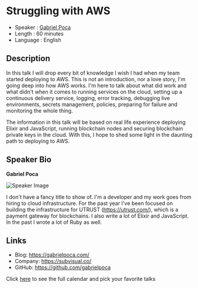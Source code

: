 Struggling with AWS
=========================

* Speaker   : [Gabriel Poca](https://pixels.camp/gabrielpoca)
* Length    : 60 minutes
* Language  : English

Description
-----------

In this talk I will drop every bit of knowledge I wish I had when my team started deploying to AWS. This is not an introduction, nor a love story, I'm going deep into how AWS works. I'm here to talk about what did work and what didn't when it comes to running services on the cloud, setting up a continuous delivery service, logging, error tracking, debugging live environments, secrets management, policies, preparing for failure and monitoring the whole thing.

The information in this talk will be based on real life experience deploying Elixir and JavaScript, running blockchain nodes and securing blockchain private keys in the cloud. With this, I hope to shed some light in the daunting path to deploying to AWS.

Speaker Bio
-----------

**Gabriel Poca**

![Speaker Image](https://avatars0.githubusercontent.com/u/934580?s=460&v=4)

I don't have a fancy title to show of. I'm a developer and my work goes from hiring to cloud infrastructure. For the past year I've been focused on building the infrastructure for UTRUST (https://utrust.com/), which is a payment gateway for blockchains. I also write a lot of Elixir and JavaScript. In the past I wrote a lot of Ruby as well.

Links
-----

* Blog: https://gabrielpoca.com/
* Company: https://subvisual.co/
* GitHub: https://github.com/gabrielpoca

Click [here][1] to see the full calendar and pick your favorite talks

[1]: https://pixels.camp/schedule/
